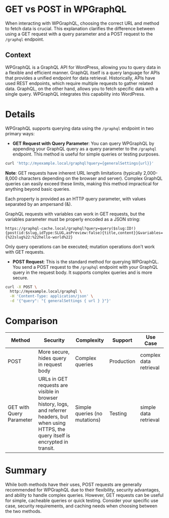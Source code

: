 # GET vs POST in WPGraphQL

When interacting with WPGraphQL, choosing the correct URL and method to fetch data is crucial. This explanation clarifies the difference between using a GET request with a query parameter and a POST request to the `/graphql` endpoint.

## Context

WPGraphQL is a GraphQL API for WordPress, allowing you to query data in a flexible and efficient manner. GraphQL itself is a query language for APIs that provides a unified endpoint for data retrieval. Historically, APIs have used REST endpoints, which require multiple requests to gather related data. GraphQL, on the other hand, allows you to fetch specific data with a single query. WPGraphQL integrates this capability into WordPress.

# Details

WPGraphQL supports querying data using the `/graphql` endpoint in two primary ways:

* **GET Request with Query Parameter**: You can query WPGraphQL by appending your GraphQL query as a query parameter to the `/graphql` endpoint. This method is useful for simple queries or testing purposes.

```bash
curl 'http://myexample.local/graphql?query={generalSettings{url}}'
```
**Note**: GET requests have inherent URL length limitations (typically 2,000-8,000 characters depending on the browser and server). Complex GraphQL queries can easily exceed these limits, making this method impractical for anything beyond basic queries.

Each property is provided as an HTTP query parameter, with values separated by an ampersand (&).

GraphQL requests with variables can work in GET requests, but the variables parameter must be properly encoded as a JSON string:

```text
https://graphql-cache.local/graphql?query=query($slug:ID!){post(id:$slug,idType:SLUG,asPreview:false){title,content}}&variables={%22slug%22:%22hello-world%22}
```

Only query operations can be executed; mutation operations don't work with GET requests.

* **POST Request**: This is the standard method for querying WPGraphQL. You send a POST request to the `/graphql` endpoint with your GraphQL query in the request body. It supports complex queries and is more secure.

```bash
curl -X POST \
  http://myexample.local/graphql \
  -H 'Content-Type: application/json' \
  -d '{"query": "{ generalSettings { url } }"}'
```

# Comparison
| Method                   | Security                                 | Complexity      | Support    | Use Case               |
|--------------------------|------------------------------------------|-----------------|------------|------------------------|
| POST                     | More secure, hides query in request body | Complex queries | Production | complex data retrieval  |
| GET with Query Parameter | URLs in GET requests are visible in browser history, logs, and referrer headers, but when using HTTPS, the query itself is encrypted in transit. | Simple queries (no mutations)  | Testing    | simple data retrieval |

# Summary
While both methods have their uses, POST requests are generally recommended for WPGraphQL due to their flexibility, security advantages, and ability to handle complex queries. However, GET requests can be useful for simple, cacheable queries or quick testing. Consider your specific use case, security requirements, and caching needs when choosing between the two methods.

